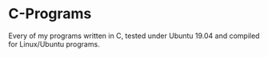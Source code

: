 # C-Programs
Every of my programs written in C, tested under Ubuntu 19.04 and compiled for Linux/Ubuntu programs.
